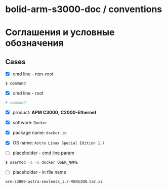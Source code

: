 # bolid-arm-s3000-doc / conventions

# Соглашения и условные обозначения

## Cases

- [x] cmd line - non-root
```sh
$ command
```

- [x] cmd line - root
```sh
# command
```

- [x] product: **АРМ С3000**, **C2000-Ethernet**

- [x] software: `Docker`

- [x] package name: `docker.io`

- [x] OS name: `Astra Linux Special Edition 1.7`

- [ ] placeholder - cmd line param
```sh
$ usermod -a -G docker USER_NAME
```

- [ ] placeholder - in file name
```
arm-s3000-astra-smolensk_1.7-VERSION.tar.xz
```

